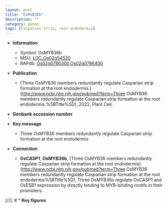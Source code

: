 ```yaml
---
layout: post
title: "OsMYB36b"
description: ""
category: genes
tags: [Casparian strip, root endodermis]
---
```


* **Information**  
    + Symbol: OsMYB36b  
    + MSU: [LOC_Os02g54520](http://rice.uga.edu/cgi-bin/ORF_infopage.cgi?orf=LOC_Os02g54520)  
    + RAPdb: [Os02g0786300](https://rapdb.dna.affrc.go.jp/locus/?name=Os02g0786300),[Os02g0786400](https://rapdb.dna.affrc.go.jp/locus/?name=Os02g0786400)  

* **Publication**  
    + [Three OsMYB36 members redundantly regulate Casparian strip formation at the root endodermis.](http://www.ncbi.nlm.nih.gov/pubmed?term=Three OsMYB36 members redundantly regulate Casparian strip formation at the root endodermis.%5BTitle%5D), 2022, Plant Cell.

* **Genbank accession number**  

* **Key message**  
    + Three OsMYB36 members redundantly regulate Casparian strip formation at the root endodermis

* **Connection**  
    + __OsCASP1__, __OsMYB36b__, [Three OsMYB36 members redundantly regulate Casparian strip formation at the root endodermis](http://www.ncbi.nlm.nih.gov/pubmed?term=Three OsMYB36 members redundantly regulate Casparian strip formation at the root endodermis%5BTitle%5D), Three OsMYB36s regulate OsCASP1 and OsESB1 expression by directly binding to MYB-binding motifs in their promoters.

[//]: # * **Key figures**  


